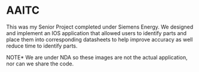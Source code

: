 # AAITC
This was my Senior Project completed under Siemens Energy. We designed and implement an IOS application that allowed users to identify parts and place them into 
corresponding datasheets to help improve accuracy as well reduce time to identify parts. 


NOTE* We are under NDA so these images are not the actual application, nor can we share the code.
